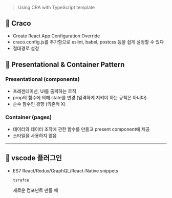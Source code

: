 > Using CRA with TypeScript template
## 🥝 Craco
- Create React App Configuration Override
- craco.config.js를 추가함으로 eslint, babel, postcss 등을 쉽게 설정할 수 있다
- 절대경로 설정

## 🦅 Presentational & Container Pattern
### Presentational (components)
- 프레젠테이션, UI를 출력하는 로직
- prop의 함수에 의해 state를 변경 (엄격하게 지켜야 하는 규칙은 아니다)
- 순수 함수인 경향 (의존적 X)
### Container (pages)
- 데이터와 데이터 조작에 관한 함수를 만들고 present component에 제공
- 스타일을 사용하지 않음

---
## 🐋 vscode 플러그인
- ES7 React/Redux/GraphQL/React-Native snippets

    ```
    tsrafce
    ```
    새로운 컴포넌트 만들 때